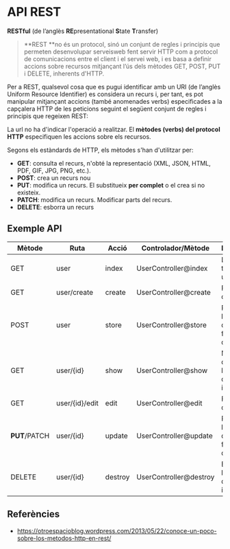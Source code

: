 # API REST

**RESTful** (de l’anglès **RE**presentational **S**tate **T**ransfer)

> **REST **no és un protocol, sinó un conjunt de regles i principis que permeten desenvolupar serveisweb fent servir HTTP com a protocol de comunicacions entre el client i el servei web, i es basa a definir accions sobre recursos mitjançant l’ús dels mètodes GET, POST, PUT i DELETE, inherents d'HTTP.

Per a REST, qualsevol cosa que es pugui identificar amb un URI (de l’anglès Uniform Resource Identifier) es considera un recurs i, per tant, es pot manipular mitjançant accions (també anomenades verbs) especificades a la capçalera HTTP de les peticions seguint el següent conjunt de regles i principis que regeixen REST:

La url no ha d'indicar l'operació a realitzar. 
El **mètodes (verbs) del protocol HTTP** especifiquen les accions sobre els recursos.

Segons els estàndards de HTTP, els mètodes s'han d'utilitzar per:

* **GET**: consulta el recurs, n'obté la representació (XML, JSON, HTML, PDF, GIF, JPG, PNG, etc.).
* **POST**: crea un recurs nou
* **PUT**: modifica un recurs. El substitueix **per complet** o el crea si no existeix.
* **PATCH**: modifica un recurs. Modificar parts del recurs.
* **DELETE**: esborra un recurs

## Exemple API


|  Mètode    |      Ruta      | Acció    | Controlador/Mètode    | Descripció |
|------------|----------------|----------|-----------------------|---------|
| GET        | user           | index    | UserController@index  | Llista de tots els usuaris|
| GET        | user/create    | create   | UserController@create | Formulari creació |
| POST       | user           | store    | UserController@store  | Processa les dades del formulari d'alta |
| GET        | user/{id}      | show     | UserController@show   | Mostra les dades de l'usuari que té el id indicat|
| GET        | user/{id}/edit | edit     | UserController@edit   | Formulari d'edició|
| **PUT**/PATCH | user/{id}      | update   | UserController@update | Processa les dades del formulari d'edició|
| DELETE     | user/{id}      | destroy  | UserController@destroy| Elimina l'usuari que té el id indicat|

## Referències

* https://otroespacioblog.wordpress.com/2013/05/22/conoce-un-poco-sobre-los-metodos-http-en-rest/